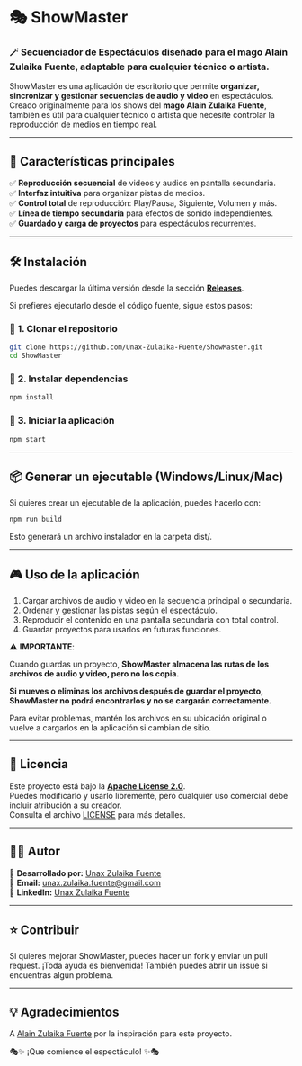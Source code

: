 # 🎭 ShowMaster
### 🪄 Secuenciador de Espectáculos diseñado para el mago Alain Zulaika Fuente, adaptable para cualquier técnico o artista.

ShowMaster es una aplicación de escritorio que permite **organizar, sincronizar y gestionar secuencias de audio y video** en espectáculos.  
Creado originalmente para los shows del **mago Alain Zulaika Fuente**, también es útil para cualquier técnico o artista que necesite controlar la reproducción de medios en tiempo real.

---

## 🚀 Características principales
✅ **Reproducción secuencial** de videos y audios en pantalla secundaria.  
✅ **Interfaz intuitiva** para organizar pistas de medios.  
✅ **Control total** de reproducción: Play/Pausa, Siguiente, Volumen y más.  
✅ **Línea de tiempo secundaria** para efectos de sonido independientes.  
✅ **Guardado y carga de proyectos** para espectáculos recurrentes.  

---

## 🛠 Instalación
Puedes descargar la última versión desde la sección **[Releases](https://github.com/Unax-Zulaika-Fuente/ShowMaster/releases/latest)**.

Si prefieres ejecutarlo desde el código fuente, sigue estos pasos:

### 🔹 **1. Clonar el repositorio**
```sh
git clone https://github.com/Unax-Zulaika-Fuente/ShowMaster.git
cd ShowMaster
```

### 🔹 **2. Instalar dependencias**
```sh
npm install
```

### 🔹 **3. Iniciar la aplicación**
```sh
npm start
```

---

## 📦 Generar un ejecutable (Windows/Linux/Mac)
Si quieres crear un ejecutable de la aplicación, puedes hacerlo con:
```sh
npm run build
```
Esto generará un archivo instalador en la carpeta dist/.

---

## 🎮 Uso de la aplicación
1. Cargar archivos de audio y video en la secuencia principal o secundaria.
2. Ordenar y gestionar las pistas según el espectáculo.
3. Reproducir el contenido en una pantalla secundaria con total control.
4. Guardar proyectos para usarlos en futuras funciones.

⚠ **IMPORTANTE**:

Cuando guardas un proyecto, **ShowMaster almacena las rutas de los archivos de audio y video, pero no los copia.**  

**Si mueves o eliminas los archivos después de guardar el proyecto, ShowMaster no podrá encontrarlos y no se cargarán correctamente.**

Para evitar problemas, mantén los archivos en su ubicación original o vuelve a cargarlos en la aplicación si cambian de sitio.

---

## 📝 Licencia
Este proyecto está bajo la **[Apache License 2.0](LICENSE)**.  
Puedes modificarlo y usarlo libremente, pero cualquier uso comercial debe incluir atribución a su creador.  
Consulta el archivo [LICENSE](LICENSE) para más detalles.

---

## 👨‍💻 Autor
🔹 **Desarrollado por:** [Unax Zulaika Fuente](https://github.com/Unax-Zulaika-Fuente)  
📩 **Email:** [unax.zulaika.fuente@gmail.com](mailto:unax.zulaika.fuente@gmail.com)  
🔗 **LinkedIn:** [Unax Zulaika Fuente](https://www.linkedin.com/in/unax-zulaika-fuente/)

---

## ⭐ Contribuir
Si quieres mejorar ShowMaster, puedes hacer un fork y enviar un pull request. ¡Toda ayuda es bienvenida!
También puedes abrir un issue si encuentras algún problema.

---
## 💡 Agradecimientos
A  [Alain Zulaika Fuente](https://www.alainzulaika.com/) por la inspiración para este proyecto.

🎭✨ ¡Que comience el espectáculo! ✨🎭

